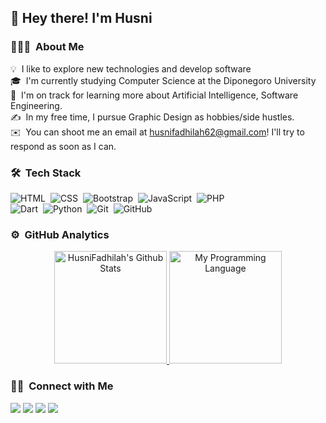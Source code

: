 <!-- ## 👋 &nbsp;Hey there! I'm Husni -->
### <h2>👋 Hey there! I'm Husni</h2>

### 👨🏻‍💻 &nbsp;About Me

💡 &nbsp;I like to explore new technologies and develop software\
🎓 &nbsp;I'm currently studying Computer Science at the Diponegoro University\
🌱 &nbsp;I'm on track for learning more about Artificial Intelligence, Software Engineering.\
✍️ &nbsp;In my free time, I pursue Graphic Design as hobbies/side hustles.\
✉️ &nbsp;You can shoot me an email at husnifadhilah62@gmail.com! I'll try to respond as soon as I can.

### 🛠 &nbsp;Tech Stack

![HTML](https://img.shields.io/badge/-HTML-05122A?style=flat&logo=HTML5)&nbsp;
![CSS](https://img.shields.io/badge/-CSS-05122A?style=flat&logo=CSS3&logoColor=1572B6)&nbsp;
![Bootstrap](https://img.shields.io/badge/-Bootstrap-05122A?style=flat&logo=bootstrap&logoColor=563D7C)&nbsp;
![JavaScript](https://img.shields.io/badge/-JavaScript-05122A?style=flat&logo=javascript)&nbsp;
![PHP](https://img.shields.io/badge/-PHP-05122A?style=flat&logo=php)\
![Dart](https://img.shields.io/badge/-Dart-05122A?style=flat&logo=dart&logoColor=1572B6)&nbsp;
![Python](https://img.shields.io/badge/-Python-05122A?style=flat&logo=python)&nbsp;
![Git](https://img.shields.io/badge/-Git-05122A?style=flat&logo=git)&nbsp;
![GitHub](https://img.shields.io/badge/-GitHub-05122A?style=flat&logo=github)&nbsp;

### ⚙️ &nbsp;GitHub Analytics
<p align="center">
<a href="https://github.com/HusniFadhilah">
  <img height="180em" src="https://github-readme-stats-eight-theta.vercel.app/api?username=HusniFadhilah&include_all_commits=true&count_private=true&show_icons=true&title_color=7A7ADB&icon_color=2234AE&text_color=D3D3D3&bg_color=0,000000,130F40" alt="HusniFadhilah's Github Stats"/>
  <img height="180em" src="https://github-readme-stats-eight-theta.vercel.app/api/top-langs/?username=HusniFadhilah&layout=compact&langs_count=8&theme=algolia" alt="My Programming Language"/>
</a>
</p>

### 🤝🏻 &nbsp;Connect with Me

<p align="left">
<a href="https://www.linkedin.com/in/husni-fadhilah-dhiya-ul-haq/" target="_blank"><img src="https://img.shields.io/badge/-Husni%20Fadhilah%20Dhiya%20Ul%20Haq-0077B5?style=flat&logo=Linkedin&logoColor=white"/></a>
<a href="mailto:husnifadhilah62@gmail.com" target="_blank"><img src="https://img.shields.io/badge/-husnifadhilah62@gmail.com-D14836?style=flat&logo=Gmail&logoColor=white"/></a>
<a href="https://instagram.com/husnifd_" target="_blank"><img src="https://img.shields.io/badge/-@husnifd_-E4405F?style=flat&logo=Instagram&logoColor=white"/></a>
<a href="https://facebook.com/husnifd" target="_blank"><img src="https://img.shields.io/badge/-@husnifd-1877F2?style=flat&logo=Facebook&logoColor=white"/></a>
</p>

<!--
**HusniFadhilah/HusniFadhilah** is a ✨ _special_ ✨ repository because its `README.md` (this file) appears on your GitHub profile.

Here are some ideas to get you started:

- 🔭 I’m currently working on ...
- 🌱 I’m currently learning ...
- 👯 I’m looking to collaborate on ...
- 🤔 I’m looking for help with ...
- 💬 Ask me about ...
- 📫 How to reach me: ...
- 😄 Pronouns: ...
- ⚡ Fun fact: ...
-->
